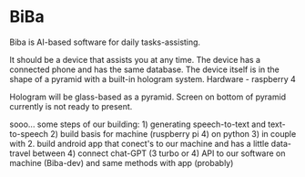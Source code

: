 # BiBa
Biba is AI-based software for daily tasks-assisting. 

It should be a device that assists you at any time. The device has a connected phone and has the same database. The device itself is in the shape of a pyramid with a built-in hologram system. Hardware - raspberry 4

Hologram will be glass-based as a pyramid. Screen on bottom of pyramid currently is not ready to present. 


sooo... some steps of our building:
    1) generating speech-to-text and text-to-speech
    2) build basis for machine (ruspberry pi 4) on python 
    3) in couple with 2. build android app that conect's 
    to our machine and has a little data-travel between
    4) connect chat-GPT (3 turbo or 4) API to our software 
    on machine (Biba-dev) and same methods with app (probably)  
